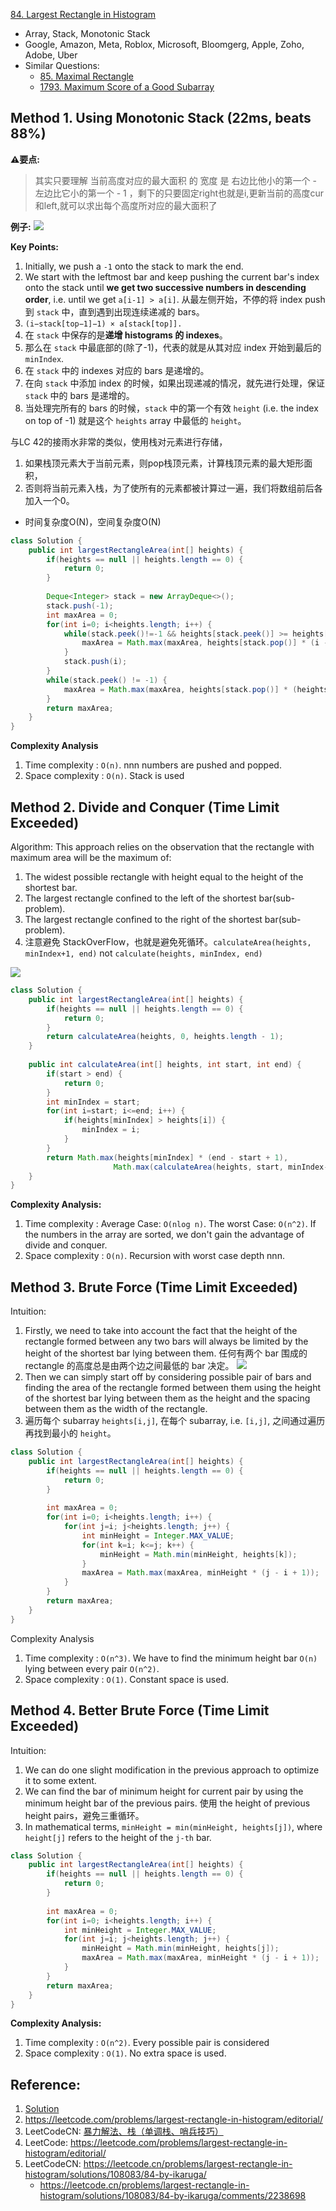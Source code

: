 [84. Largest Rectangle in Histogram](https://leetcode.com/problems/largest-rectangle-in-histogram/)

* Array, Stack, Monotonic Stack
* Google, Amazon, Meta, Roblox, Microsoft, Bloomgerg, Apple, Zoho, Adobe, Uber
* Similar Questions:
    * [85. Maximal Rectangle](https://leetcode.com/problems/maximal-rectangle/)
    * [1793. Maximum Score of a Good Subarray](https://leetcode.com/problems/maximum-score-of-a-good-subarray/)


## Method 1. Using Monotonic Stack (22ms, beats 88%)
**⚠️要点:**
> 其实只要理解 当前高度对应的最大面积 的 宽度 是 右边比他小的第一个 - 左边比它小的第一个 - 1 ，剩下的只要固定right也就是i,更新当前的高度cur和left,就可以求出每个高度所对应的最大面积了

**例子:**
![](images/84.png)

**Key Points:**
1. Initially, we push a `-1` onto the stack to mark the end.
2. We start with the leftmost bar and keep pushing the current bar's index onto the stack until
   **we get two successive numbers in descending order**, i.e. until we get `a[i-1] > a[i]`.
   从最左侧开始，不停的将 index push 到 `stack` 中，直到遇到出现连续递减的 bars。
3. `(i−stack[top−1]−1) × a[stack[top]].`
4. 在 `stack` 中保存的是**递增 histograms 的 indexes**。
5. 那么在 `stack` 中最底部的(除了-1)，代表的就是从其对应 index 开始到最后的 `minIndex`.
6. 在 `stack` 中的 indexes 对应的 bars 是递增的。
7. 在向 `stack` 中添加 index 的时候，如果出现递减的情况，就先进行处理，保证 `stack` 中的 bars 是递增的。
8. 当处理完所有的 bars 的时候，`stack` 中的第一个有效 `height` (i.e. the index on top of -1) 就是这个 `heights` array
   中最低的 `height`。

与LC 42的接雨水非常的类似，使用栈对元素进行存储，
1. 如果栈顶元素大于当前元素，则pop栈顶元素，计算栈顶元素的最大矩形面积，
2. 否则将当前元素入栈，为了使所有的元素都被计算过一遍，我们将数组前后各加入一个0。
* 时间复杂度O(N)，空间复杂度O(N)

```java
class Solution {
    public int largestRectangleArea(int[] heights) {
        if(heights == null || heights.length == 0) {
            return 0;
        }
        
        Deque<Integer> stack = new ArrayDeque<>();
        stack.push(-1);
        int maxArea = 0;
        for(int i=0; i<heights.length; i++) {
            while(stack.peek()!=-1 && heights[stack.peek()] >= heights[i]) {
                maxArea = Math.max(maxArea, heights[stack.pop()] * (i - stack.peek() - 1)); // (stack.peek(), i) ==> [stack.pop(), i) ==> len = i - stack.peek() - 1
            }
            stack.push(i);
        }
        while(stack.peek() != -1) {
            maxArea = Math.max(maxArea, heights[stack.pop()] * (heights.length - stack.peek() - 1));
        }
        return maxArea;
    }
}
```
**Complexity Analysis**
1. Time complexity : `O(n)`. nnn numbers are pushed and popped.
2. Space complexity : `O(n)`. Stack is used


## Method 2. Divide and Conquer (Time Limit Exceeded)
Algorithm: This approach relies on the observation that the rectangle with maximum area will be
the maximum of:
1. The widest possible rectangle with height equal to the height of the shortest bar.
2. The largest rectangle confined to the left of the shortest bar(sub-problem).
3. The largest rectangle confined to the right of the shortest bar(sub-problem).
4. 注意避免 StackOverFlow，也就是避免死循环。`calculateArea(heights, minIndex+1, end)` not `calculate(heights,
   minIndex, end)`

![](images/84_Largest_Rectangle2.PNG)

```java
class Solution {
    public int largestRectangleArea(int[] heights) {
        if(heights == null || heights.length == 0) {
            return 0;
        }
        return calculateArea(heights, 0, heights.length - 1);
    }
    
    public int calculateArea(int[] heights, int start, int end) {
        if(start > end) {
            return 0;
        }
        int minIndex = start;
        for(int i=start; i<=end; i++) {
            if(heights[minIndex] > heights[i]) {
                minIndex = i;
            }
        }
        return Math.max(heights[minIndex] * (end - start + 1),
                       Math.max(calculateArea(heights, start, minIndex-1), calculateArea(heights, minIndex+1, end)));
    }
}
```
**Complexity Analysis:**
1. Time complexity : Average Case: `O(nlog n)`. The worst Case: `O(n^2)`. If the numbers in the
   array are sorted, we don't gain the advantage of divide and conquer.
2. Space complexity : `O(n)`. Recursion with worst case depth nnn.




## Method 3. Brute Force (Time Limit Exceeded)
Intuition:
1. Firstly, we need to take into account the fact that the height of the rectangle formed 
   between any two bars will always be limited by the height of the shortest bar lying between 
   them. 任何有两个 bar 围成的 rectangle 的高度总是由两个边之间最低的 bar 决定。
   ![](images/84_Largest_Rectangle1.PNG)
2. Then we can simply start off by considering possible pair of bars and finding the area of the 
   rectangle formed between them using the height of the shortest bar lying between them as the 
   height and the spacing between them as the width of the rectangle.
3. 遍历每个 subarray `heights[i,j]`, 在每个 subarray, i.e. `[i,j]`, 之间通过遍历再找到最小的 `height`。

```java
class Solution {
    public int largestRectangleArea(int[] heights) {
        if(heights == null || heights.length == 0) {
            return 0;
        }
        
        int maxArea = 0;
        for(int i=0; i<heights.length; i++) {
            for(int j=i; j<heights.length; j++) {
                int minHeight = Integer.MAX_VALUE;
                for(int k=i; k<=j; k++) {
                    minHeight = Math.min(minHeight, heights[k]);
                }
                maxArea = Math.max(maxArea, minHeight * (j - i + 1));
            }
        }
        return maxArea;
    }
}
```
Complexity Analysis
1. Time complexity : `O(n^3)`. We have to find the minimum height bar `O(n)` lying between every 
   pair `O(n^2)`. 
2. Space complexity : `O(1)`. Constant space is used. 


## Method 4. Better Brute Force (Time Limit Exceeded)
Intuition:
1. We can do one slight modification in the previous approach to optimize it to some extent.
2. We can find the bar of minimum height for current pair by using the minimum height bar of the 
   previous pairs. 使用 the height of previous height pairs，避免三重循环。 
3. In mathematical terms, `minHeight = min(minHeight, heights[j])`, where `height[j]` refers to 
   the height of the `j-th` bar. 

```java
class Solution {
    public int largestRectangleArea(int[] heights) {
        if(heights == null || heights.length == 0) {
            return 0;
        }
        
        int maxArea = 0;
        for(int i=0; i<heights.length; i++) {
            int minHeight = Integer.MAX_VALUE;
            for(int j=i; j<heights.length; j++) {
                minHeight = Math.min(minHeight, heights[j]);
                maxArea = Math.max(maxArea, minHeight * (j - i + 1));
            }
        }
        return maxArea;
    }
}
```
**Complexity Analysis:**
1. Time complexity : `O(n^2)`. Every possible pair is considered
2. Space complexity : `O(1)`. No extra space is used.


## Reference:
1. [Solution](https://leetcode.com/problems/largest-rectangle-in-histogram/solution/)
2. https://leetcode.com/problems/largest-rectangle-in-histogram/editorial/
3. LeetCodeCN: [暴力解法、栈（单调栈、哨兵技巧）](https://leetcode.cn/problems/largest-rectangle-in-histogram/solutions/142012/bao-li-jie-fa-zhan-by-liweiwei1419/)
4. LeetCode: https://leetcode.com/problems/largest-rectangle-in-histogram/editorial/
5. LeetCodeCN: https://leetcode.cn/problems/largest-rectangle-in-histogram/solutions/108083/84-by-ikaruga/
   * https://leetcode.cn/problems/largest-rectangle-in-histogram/solutions/108083/84-by-ikaruga/comments/2238698